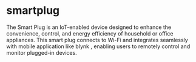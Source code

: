 # smartplug
The Smart Plug is an IoT-enabled device designed to enhance the convenience, control, and energy efficiency of household or office appliances. This smart plug connects to Wi-Fi and integrates seamlessly with mobile application like blynk , enabling users to remotely control and monitor plugged-in devices.
